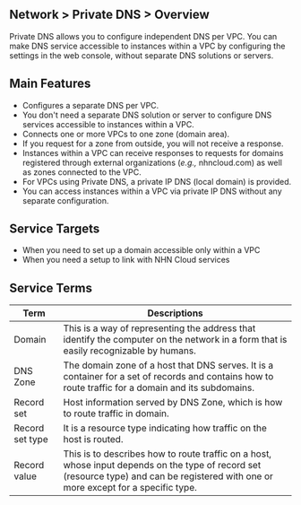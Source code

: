 ## Network > Private DNS > Overview

Private DNS allows you to configure independent DNS per VPC. You can make DNS service accessible to instances within a VPC by configuring the settings in the web console, without separate DNS solutions or servers.

## Main Features
- Configures a separate DNS per VPC.
- You don't need a separate DNS solution or server to configure DNS services accessible to instances within a VPC.
- Connects one or more VPCs to one zone (domain area). 
- If you request for a zone from outside, you will not receive a response. 
- Instances within a VPC can receive responses to requests for domains registered through external organizations (<i>e.g.,</i> nhncloud.com) as well as zones connected to the VPC. 
- For VPCs using Private DNS, a private IP DNS (local domain) is provided. 
- You can access instances within a VPC via private IP DNS without any separate configuration.

## Service Targets

- When you need to set up a domain accessible only within a VPC
- When you need a setup to link with NHN Cloud services

## Service Terms

| Term | Descriptions |
|---|---|
| Domain | This is a way of representing the address that identify the computer on the network in a form that is easily recognizable by humans. |
| DNS Zone | The domain zone of a host that DNS serves. It is a container for a set of records and contains how to route traffic for a domain and its subdomains. |
| Record set | Host information served by DNS Zone, which is how to route traffic in domain. |
| Record set type | It is a resource type indicating how traffic on the host is routed. |
| Record value | This is to describes how to route traffic on a host, whose input depends on the type of record set (resource type) and can be registered with one or more except for a specific type. |
